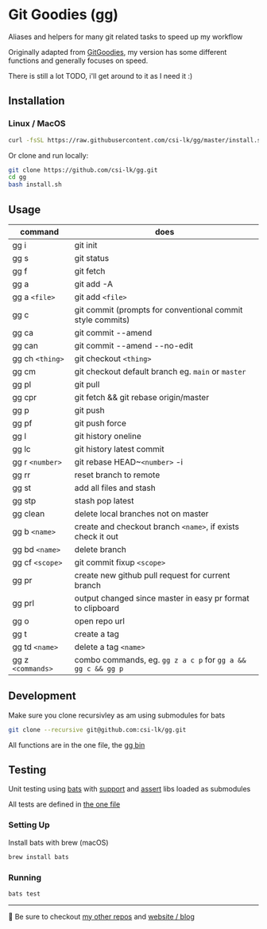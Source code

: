 # Git Goodies (gg)

Aliases and helpers for many git related tasks to speed up my workflow

Originally adapted from [GitGoodies](https://github.com/qw3rtman/gg), my version has some different functions and generally focuses on speed.

There is still a lot TODO, i'll get around to it as I need it :)

## Installation

### Linux / MacOS

```bash
curl -fsSL https://raw.githubusercontent.com/csi-lk/gg/master/install.sh | bash
```

Or clone and run locally:

```bash
git clone https://github.com/csi-lk/gg.git
cd gg
bash install.sh
```

## Usage

| command           | does                                                        |
| ----------------- | ----------------------------------------------------------- |
| gg i              | git init                                                    |
| gg s              | git status                                                  |
| gg f              | git fetch                                                   |
| gg a              | git add -A                                                  |
| gg a `<file>`     | git add `<file>`                                            |
| gg c              | git commit (prompts for conventional commit style commits)  |
| gg ca             | git commit --amend                                          |
| gg can            | git commit --amend --no-edit                                |
| gg ch `<thing>`   | git checkout `<thing>`                                      |
| gg cm             | git checkout default branch eg. `main` or `master`          |
| gg pl             | git pull                                                    |
| gg cpr            | git fetch && git rebase origin/master                       |
| gg p              | git push                                                    |
| gg pf             | git push force                                              |
| gg l              | git history oneline                                         |
| gg lc             | git history latest commit                                   |
| gg r `<number>`   | git rebase HEAD~`<number>` -i                               |
| gg rr             | reset branch to remote                                      |
| gg st             | add all files and stash                                     |
| gg stp            | stash pop latest                                            |
| gg clean          | delete local branches not on master                         |
| gg b `<name>`     | create and checkout branch `<name>`, if exists check it out |
| gg bd `<name>`    | delete branch                                               |
| gg cf `<scope>`   | git commit fixup `<scope>`                                  |
| gg pr             | create new github pull request for current branch           |
| gg prl            | output changed since master in easy pr format to clipboard  |
| gg o              | open repo url                                               |
| gg t              | create a tag                                                |
| gg td `<name>`    | delete a tag `<name>`                                       |
| gg z `<commands>` | combo commands, eg. `gg z a c p` for `gg a && gg c && gg p` |

## Development

Make sure you clone recursivley as am using submodules for bats

```bash
git clone --recursive git@github.com:csi-lk/gg.git
```

All functions are in the one file, the [gg bin](./bin/gg)

## Testing

Unit testing using [bats](https://github.com/sstephenson/bats) with [support](https://github.com/ztombol/bats-support) and [assert](https://github.com/ztombol/bats-assert) libs loaded as submodules

All tests are defined in [the one file](./test/gg.bats)

### Setting Up

Install bats with brew (macOS)

```bash
brew install bats
```

### Running

```bash
bats test
```

---

🧔 Be sure to checkout [my other repos](https://github.com/csi-lk/) and [website / blog](https://csi.lk)
